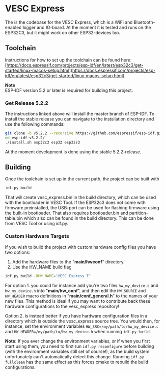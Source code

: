 # VESC Express

The is the codebase for the VESC Express, which is a WiFi and Bluetooth-enabled logger and IO-board. At the moment it is tested and runs on the ESP32C3, but it might work on other ESP32-devices too.

## Toolchain

Instructions for how to set up the toolchain can be found here:
[https://docs.espressif.com/projects/esp-idf/en/latest/esp32c3/get-started/linux-macos-setup.html](https://docs.espressif.com/projects/esp-idf/en/latest/esp32c3/get-started/linux-macos-setup.html)

**Note**  
ESP-IDF version 5.2 or later is required for building this project.

### Get Release 5.2.2

The instructions linked above will install the master branch of ESP-IDF. To install the stable release you can navigate to the installation directory and use the following commands:

```bash
git clone -b v5.2.2 --recursive https://github.com/espressif/esp-idf.git esp-idf-v5.2.2
cd esp-idf-v5.2.2/
./install.sh esp32c3 esp32 esp32s3
```

At the moment development is done using the stable 5.2.2-release.

## Building

Once the toolchain is set up in the current path, the project can be built with

```bash
idf.py build
```

That will create vesc_express.bin in the build directory, which can be used with the bootloader in VESC Tool. If the ESP32c3 does not come with firmware preinstalled, the USB-port can be used for flashing firmware using the built-in bootloader. That also requires bootloader.bin and partition-table.bin which also can be found in the build directory. This can be done from VESC Tool or using idf.py.

### Custom Hardware Targets

If you wish to build the project with custom hardware config files you have two options:
1. Add the hardware files to the "**main/hwconf**" directory.
2. Use the HW_NAME build flag
```bash
idf.py build -DHW_NAME="VESC Express T"
```

For option 1. you could for instance add you're two files `hw_my_device.c` and `hw_my_device.h` into "**main/hw_conf**", and then edit the `HW_SOURCE` and `HW_HEADER` macro definitions in "**main/conf_general.h**" to the names of your new files. This method is ideal if you may want to contribute back these hardware configurations to the vesc_express repository!

Option 2. is instead better if you have hardware configuration files in a directory which is outside the vesc_express source tree. You would then, for instance, set the environment variables `HW_SRC=/my/path/to/hw_my_device.c` and `HW_HEADER=/my/path/to/hw_my_device.h` when running `idf.py build`.


**Note:** If you ever change the environment variables, or if when you first start using them, you need to first run `idf.py reconfigure` before building (with the environment variables still set of course!), as the build system unfortunately can't automatically detect this change. Running `idf.py fullclean` has the same effect as this forces cmake to rebuild the build configurations.
